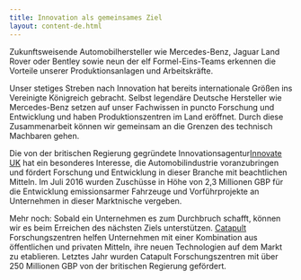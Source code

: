 ```yaml
---
title: Innovation als gemeinsames Ziel
layout: content-de.html
---
```


Zukunftsweisende Automobilhersteller wie Mercedes-Benz, Jaguar Land Rover oder Bentley sowie neun der elf Formel-Eins-Teams erkennen die Vorteile unserer Produktionsanlagen und Arbeitskräfte.

Unser stetiges Streben nach Innovation hat bereits internationale Größen ins Vereinigte Königreich gebracht. Selbst legendäre Deutsche Hersteller wie Mercedes-Benz setzen auf unser Fachwissen in puncto Forschung und Entwicklung und haben Produktionszentren im Land eröffnet. Durch diese Zusammenarbeit können wir gemeinsam an die Grenzen des technisch Machbaren gehen.

Die von der britischen Regierung gegründete Innovationsagentur[Innovate UK](https://www.gov.uk/government/organisations/innovate-uk) hat ein besonderes Interesse, die Automobilindustrie voranzubringen und fördert Forschung und Entwicklung in dieser Branche mit beachtlichen Mitteln. Im Juli 2016 wurden Zuschüsse in Höhe von 2,3 Millionen GBP für die Entwicklung emissionsarmer Fahrzeuge und Vorführprojekte an Unternehmen in dieser Marktnische vergeben.

Mehr noch: Sobald ein Unternehmen es zum Durchbruch schafft, können wir es beim Erreichen des nächsten Ziels unterstützen. [Catapult](https://www.catapult.org.uk/) Forschungszentren helfen Unternehmen mit einer Kombination aus öffentlichen und privaten Mitteln, ihre neuen Technologien auf dem Markt zu etablieren. Letztes Jahr wurden Catapult Forschungszentren mit über 250 Millionen GBP von der britischen Regierung gefördert.
